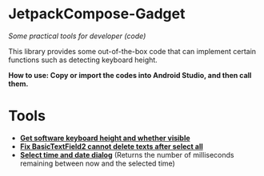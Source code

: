 # JetpackCompose-Gadget
*Some practical tools for developer (code)*

This library provides some out-of-the-box code that can implement certain functions such as detecting keyboard height.

**How to use: Copy or import the codes into Android Studio, and then call them.**

# Tools
* **[Get software keyboard height and whether visible](https://github.com/Z-Siqi/JetpackCompose-Gadget/tree/master/codes/KeyboardHeight)**
* **[Fix BasicTextField2 cannot delete texts after select all](https://github.com/Z-Siqi/JetpackCompose-Gadget/tree/main/codes/FixBTF2)**
* **[Select time and date dialog](https://github.com/Z-Siqi/JetpackCompose-Gadget/tree/master/codes/TimeSelectDialog)** (Returns the number of milliseconds remaining between now and the selected time)
